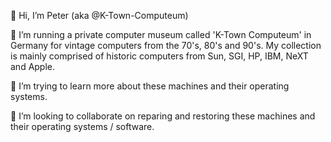 👋 Hi, I’m Peter (aka @K-Town-Computeum)

👀 I’m running a private computer museum called 'K-Town Computeum' in Germany for vintage computers from the 70's, 80's and 90's.
My collection is mainly comprised of historic computers from Sun, SGI, HP, IBM, NeXT and Apple.

🌱 I’m trying to learn more about these machines and their operating systems.

💞️ I’m looking to collaborate on reparing and restoring these machines and their operating systems / software.

<!---
K-Town-Computeum/K-Town-Computeum is a ✨ special ✨ repository because its `README.md` (this file) appears on your GitHub profile.
You can click the Preview link to take a look at your changes.
--->
